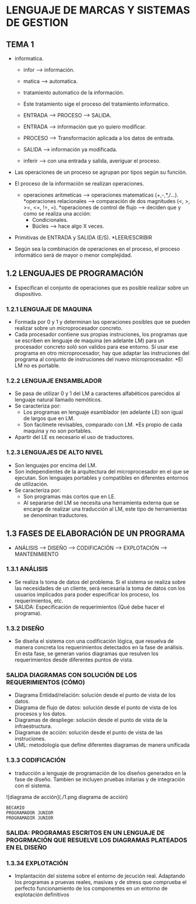 # LENGUAJE DE MARCAS Y SISTEMAS DE GESTION

## TEMA 1

* informatica.
	* infor --> información.
	* matica --> automatica.
	* tratamiento automatico de la información.
	* Este tratamiento sige el proceso del tratamiento informatico.

	* ENTRADA --> PROCESO --> SALIDA.

	* ENTRADA --> información que yo quiero modificar.
	* PROCESO --> Transformación aplicada a los datos de entrada.
	* SALIDA --> información ya modificada.

	* inferir --> con una entrada y salida, averiguar el proceso.

* Las operaciones de un proceso se agrupan por tipos según su función.

* El proceso de la información se realizan operaciones.
	* operaciones aritmeticas --> operaciones matematicas (+,-,*,/...).
	*operaciones relacionales --> comparación de dos magnitudes (<, >, >=, <=, !=, =).
	*operaciones de control de flujo --> deciden que y como se realiza una acción:
		* Condicionales.
		* Búcles --> hace algo X veces.

* Primitivas de ENTRADA y SALIDA (E/S).
	*LEER/ESCRIBIR

* Según sea la combinación de operaciones en el proceso, el proceso informático será de mayor o menor complejidad.

## 1.2 LENGUAJES DE PROGRAMACIÓN

* Especifican el conjunto de operaciones que es posible realizar sobre un dispositivo.

### 1.2.1 LENGUAJE DE MAQUINA

* Formada por 0 y 1 y determinan las operaciones posibles que se pueden realizar sobre un microprocesador concreto.
* Cada procesador contiene sus propias instruciones, los programas que se escriben en lenguaje de maquina (en adelante LM) para un procesador concreto soló son validos para ese entorno. Sí usar ese programa en otro microprocesador, hay que adaptar las instruciones del programa al conjunto de instruciones del nuevo microprocesador.
*El LM no es portable.

### 1.2.2 LENGUAJE ENSAMBLADOR

* Se pasa de utilizar 0 y 1 del LM a caracteres alfabéticos parecidos al lenguaje natural llamado nemóticos.
* Se caracteriza por:
	* Los programas en lenguaje esamblador (en adelante LE) son igual de largos que en LM.
	* Son facilmete revisables, comparado con LM.
	*Es propio de cada maquina y no son portables.
* Apartir del LE es necesario el uso de traductores.

### 1.2.3 LENGUAJES DE ALTO NIVEL

* Son lenguajes por encima del LM.
* Son independientes de la arquitectura del microprocesador en el que se ejecutan. Son lenguajes portables y compatibles en diferentes entornos de utilización.
* Se caracteriza por:
	* Son programas más cortos que en LE.
	* Al separarse del LM se necesita una herramienta externa que se encarge de realizar una traducción al LM, este tipo de herramientas se denominan traductores.

## 1.3 FASES DE ELABORACIÓN DE UN PROGRAMA

* ANÁLISIS --> DISEÑO --> CODIFICACIÓN --> EXPLOTACIÓN --> MANTENIMIENTO  

### 1.3.1 ANÁLISIS

* Se realiza ls toma de datos del problema. Si el sistema se realiza sobre las necesidades de un cliente, será necesaria la toma de datos con los usuarios implicados para poder especificar los proceso, los requerimientos, etc.
* SALIDA: Especificación de requerimientos (Qué debe hacer el programa).

### 1.3.2 DISEÑO

* Se diseña el sistema con una codificación lógica, que resuelva de manera concreta los requerimientos detectados en la fase de análisis. En esta fase, se generan varios diagramas que resulven los requerimientos desde diferentes puntos de vista.

### SALIDA DIAGRAMAS CON SOLUCIÓN DE LOS REQUERIMIENTOS (CÓMO)

* Diagrama Entidad/relación: solución desde el punto de vista de los datos. 
* Diagrama de flujo de datos: solución desde el punto de vista de los procesos y los datos.
* Diagramas de despliege: solución desde el punto de vista de la infraestructura.
* Diagramas de acción: solución desde el punto de vista de las instruciones.
* UML: metodología que define diferentes diagramas de manera unificada

### 1.3.3 CODIFICACIÓN

* traducción a lenguaje de programación de los diseños generados en la fase de diseño. Tambien se incluyen pruebas initarias y de integración con el sistema.

![diagrama de acción](./1.png diagrama de acción)

```
BECARIO
PROGRAMADOR JUNIOR
PROGRAMADIR JUNIOR 
```

### SALIDA: PROGRAMAS ESCRITOS EN UN LENGUAJE DE PROGRMACIÓN QUE RESUELVE LOS DIAGRAMAS PLATEADOS EN EL DISEÑO

### 1.3.34 EXPLOTACIÓN

* Implantación del sistema sobre el entorno de jecución real. Adaptando los programas a pruevas reales, masivas y de stress que comprueba el perfecto funcionamiento de los componentes en un entorno de explotación definitivos
